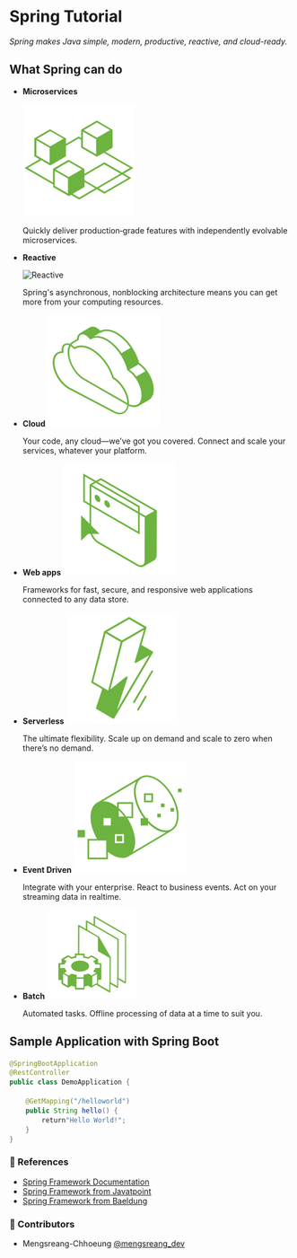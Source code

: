 # Spring Tutorial

_Spring makes Java simple, modern, productive, reactive, and cloud-ready._

## What Spring can do

- **Microservices**

  ![Microservice](/doc-images/microservices.svg)

  Quickly deliver production‑grade features with independently evolvable microservices.

- **Reactive**

  ![Reactive](/doc-images/reactive.png)

  Spring's asynchronous, nonblocking architecture means you can get more from your computing resources.

- **Cloud**
  ![Cloud](/doc-images/cloud.svg)

  Your code, any cloud—we’ve got you covered. Connect and scale your services, whatever your platform.

- **Web apps**
  ![Web apps](/doc-images/web-apps.svg)

  Frameworks for fast, secure, and responsive web applications connected to any data store.

- **Serverless**
  ![Serverless](/doc-images/serverless.svg)

  The ultimate flexibility. Scale up on demand and scale to zero when there’s no demand.

- **Event Driven**
  ![Event Driven](/doc-images/event-driven.svg)

  Integrate with your enterprise. React to business events. Act on your streaming data in realtime.

- **Batch**
  ![Batch](/doc-images/batch.svg)

  Automated tasks. Offline processing of data at a time to suit you.

## Sample Application with Spring Boot

```java
@SpringBootApplication
@RestController
public class DemoApplication {

    @GetMapping("/helloworld")
    public String hello() {
        return"Hello World!";
    }
}
```

### 📜 References

- [Spring Framework Documentation](https://docs.spring.io/spring-framework/docs/current/reference/html)
- [Spring Framework from Javatpoint](https://www.javatpoint.com/spring-tutorial)
- [Spring Framework from Baeldung](https://baeldung.com/spring-tutorial)

### 🤝 Contributors

- Mengsreang-Chhoeung [@mengsreang_dev](https://twitter.com/mengsreang_dev)

